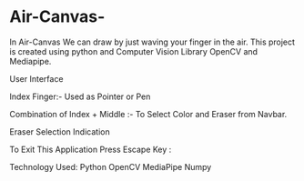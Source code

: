 # Air-Canvas-

In Air-Canvas We can draw  by just waving your finger in the air. This project is created using python  and Computer Vision Library OpenCV and Mediapipe.

User Interface 

Index Finger:- Used as Pointer or Pen


Combination of Index + Middle :- To Select Color and Eraser from Navbar.


Eraser Selection Indication 


To Exit This Application Press Escape Key :

Technology Used:
Python
OpenCV
MediaPipe
Numpy


